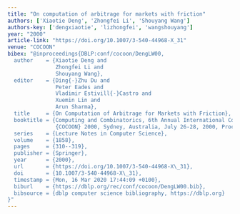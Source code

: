 ```yaml
---
title: "On computation of arbitrage for markets with friction"
authors: ['Xiaotie Deng', 'Zhongfei Li', 'Shouyang Wang']
authors-key: ['dengxiaotie', 'lizhongfei', 'wangshouyang']
year: "2000"
article-link: "https://doi.org/10.1007/3-540-44968-X_31"
venue: "COCOON"
bibex: "@inproceedings{DBLP:conf/cocoon/DengLW00,
  author    = {Xiaotie Deng and
               Zhongfei Li and
               Shouyang Wang},
  editor    = {Ding{-}Zhu Du and
               Peter Eades and
               Vladimir Estivill{-}Castro and
               Xuemin Lin and
               Arun Sharma},
  title     = {On Computation of Arbitrage for Markets with Friction},
  booktitle = {Computing and Combinatorics, 6th Annual International Conference,
               {COCOON} 2000, Sydney, Australia, July 26-28, 2000, Proceedings},
  series    = {Lecture Notes in Computer Science},
  volume    = {1858},
  pages     = {310--319},
  publisher = {Springer},
  year      = {2000},
  url       = {https://doi.org/10.1007/3-540-44968-X\_31},
  doi       = {10.1007/3-540-44968-X\_31},
  timestamp = {Mon, 16 Mar 2020 17:44:09 +0100},
  biburl    = {https://dblp.org/rec/conf/cocoon/DengLW00.bib},
  bibsource = {dblp computer science bibliography, https://dblp.org}
}"
---
```

